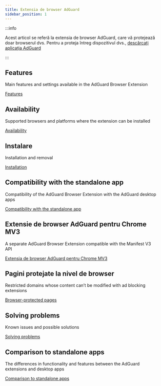 ```yaml
---
title: Extensia de browser AdGuard
sidebar_position: 1
---
```


:::info

Acest articol se referă la extensia de browser AdGuard, care vă protejează doar browserul dvs. Pentru a proteja întreg dispozitivul dvs., [descărcați aplicația AdGuard](https://adguard.com/download.html?auto=true)

:::

## Features

Main features and settings available in the AdGuard Browser Extension

[Features](/adguard-browser-extension/features)

## Availability

Supported browsers and platforms where the extension can be installed

[Availability](/adguard-browser-extension/availability)

## Instalare

Installation and removal

[Installation](/adguard-browser-extension/installation)

## Compatibility with the standalone app

Compatibility of the AdGuard Browser Extension with the AdGuard desktop apps

[Compatibility with the standalone app](/adguard-browser-extension/compatibility)

## Extensie de browser AdGuard pentru Chrome MV3

A separate AdGuard Browser Extension compatible with the Manifest V3 API

[Extensia de browser AdGuard pentru Chrome MV3](/adguard-browser-extension/mv3-version/)

## Pagini protejate la nivel de browser

Restricted domains whose content can’t be modified with ad blocking extensions

[Browser-protected pages](/adguard-browser-extension/protected-pages)

## Solving problems

Known issues and possible solutions

[Solving problems](/adguard-browser-extension/solving-problems)

## Comparison to standalone apps

The differences in functionality and features between the AdGuard extensions and desktop apps

[Comparison to standalone apps](/adguard-browser-extension/comparison-standalone)
